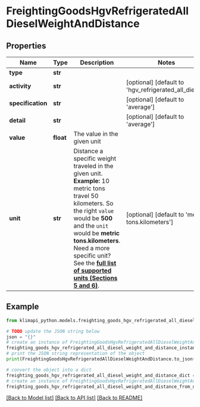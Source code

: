 # FreightingGoodsHgvRefrigeratedAllDieselWeightAndDistance


## Properties

Name | Type | Description | Notes
------------ | ------------- | ------------- | -------------
**type** | **str** |  | 
**activity** | **str** |  | [optional] [default to 'hgv_refrigerated_all_diesel']
**specification** | **str** |  | [optional] [default to 'average']
**detail** | **str** |  | [optional] [default to 'average']
**value** | **float** | The value in the given unit | 
**unit** | **str** | Distance a specific weight traveled in the given unit.    **Example:** 10 metric tons travel 50 kilometers. So the right `value` would be **500** and the `unit` would be **metric tons.kilometers**.    Need a more specific unit? See the **[full list of supported units (Sections 5 and 6)](https://convert.js.org/types/_unitsbymeasureraw)**. | [optional] [default to 'metric tons.kilometers']

## Example

```python
from klimapi_python.models.freighting_goods_hgv_refrigerated_all_diesel_weight_and_distance import FreightingGoodsHgvRefrigeratedAllDieselWeightAndDistance

# TODO update the JSON string below
json = "{}"
# create an instance of FreightingGoodsHgvRefrigeratedAllDieselWeightAndDistance from a JSON string
freighting_goods_hgv_refrigerated_all_diesel_weight_and_distance_instance = FreightingGoodsHgvRefrigeratedAllDieselWeightAndDistance.from_json(json)
# print the JSON string representation of the object
print(FreightingGoodsHgvRefrigeratedAllDieselWeightAndDistance.to_json())

# convert the object into a dict
freighting_goods_hgv_refrigerated_all_diesel_weight_and_distance_dict = freighting_goods_hgv_refrigerated_all_diesel_weight_and_distance_instance.to_dict()
# create an instance of FreightingGoodsHgvRefrigeratedAllDieselWeightAndDistance from a dict
freighting_goods_hgv_refrigerated_all_diesel_weight_and_distance_from_dict = FreightingGoodsHgvRefrigeratedAllDieselWeightAndDistance.from_dict(freighting_goods_hgv_refrigerated_all_diesel_weight_and_distance_dict)
```
[[Back to Model list]](../README.md#documentation-for-models) [[Back to API list]](../README.md#documentation-for-api-endpoints) [[Back to README]](../README.md)


